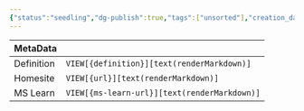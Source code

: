 ```yaml
---
{"status":"seedling","dg-publish":true,"tags":["unsorted"],"creation_date":"2024-05-09 22:48","definition":"undefined","ms-learn-url":"undefined","url":"undefined","aliases":null,"permalink":"/unsorted/docusarus/","dgPassFrontmatter":true}
---
```



| MetaData   |                                              |
| ---------- | -------------------------------------------- |
| Definition | `VIEW[{definition}][text(renderMarkdown)]`   |
| Homesite   | `VIEW[{url}][text(renderMarkdown)]`          |
| MS Learn   | `VIEW[{ms-learn-url}][text(renderMarkdown)]` |

